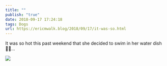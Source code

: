 ```yaml
---
title: ""
publish: "true"
date: 2018-09-17 17:24:18
tags: Dogs
url: https://ericmwalk.blog/2018/09/17/it-was-so.html
---
```


It was so hot this past weekend that she decided to swim in her water dish 🐶😂...

![](https://ericmwalk.blog/uploads/2022/575a4a3668.jpg)